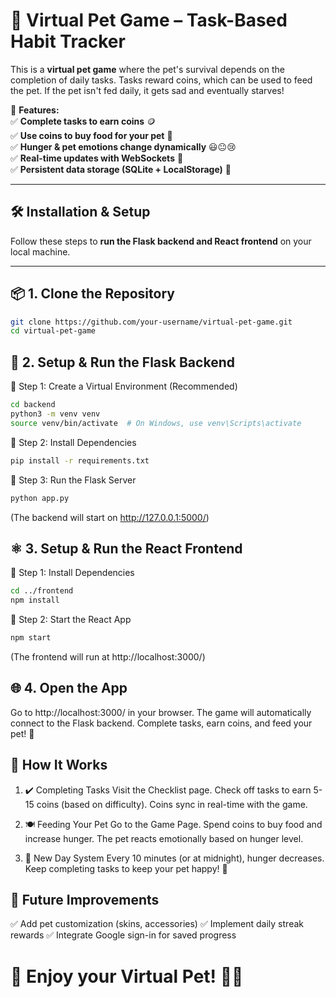 # 🐶 Virtual Pet Game – Task-Based Habit Tracker  

This is a **virtual pet game** where the pet's survival depends on the completion of daily tasks. Tasks reward coins, which can be used to feed the pet. If the pet isn't fed daily, it gets sad and eventually starves!  

🚀 **Features:**  
✅ **Complete tasks to earn coins** 🪙  
✅ **Use coins to buy food for your pet** 🐶  
✅ **Hunger & pet emotions change dynamically** 😃😐😢  
✅ **Real-time updates with WebSockets** 🔄  
✅ **Persistent data storage (SQLite + LocalStorage)** 💾  

---

## 🛠️ Installation & Setup  

Follow these steps to **run the Flask backend and React frontend** on your local machine.

---

## 📦 1. Clone the Repository  
```bash
git clone https://github.com/your-username/virtual-pet-game.git
cd virtual-pet-game
```

## 🐍 2. Setup & Run the Flask Backend
🔹 Step 1: Create a Virtual Environment (Recommended)
```bash
cd backend
python3 -m venv venv
source venv/bin/activate  # On Windows, use venv\Scripts\activate
```

🔹 Step 2: Install Dependencies
```bash
pip install -r requirements.txt
```

🔹 Step 3: Run the Flask Server
```bash
python app.py
```
(The backend will start on http://127.0.0.1:5000/)

## ⚛️ 3. Setup & Run the React Frontend
🔹 Step 1: Install Dependencies
```bash
cd ../frontend
npm install
```

🔹 Step 2: Start the React App
```bash
npm start
```
(The frontend will run at http://localhost:3000/)

## 🌐 4. Open the App
Go to http://localhost:3000/ in your browser.
The game will automatically connect to the Flask backend.
Complete tasks, earn coins, and feed your pet! 🐶

## 🔄 How It Works
1) ✔️ Completing Tasks
Visit the Checklist page.
Check off tasks to earn 5-15 coins (based on difficulty).
Coins sync in real-time with the game.

2) 🍽️ Feeding Your Pet
Go to the Game Page.
Spend coins to buy food and increase hunger.
The pet reacts emotionally based on hunger level.

3) 🌅 New Day System
Every 10 minutes (or at midnight), hunger decreases.
Keep completing tasks to keep your pet happy! 🐾

## 🎯 Future Improvements
✅ Add pet customization (skins, accessories)
✅ Implement daily streak rewards
✅ Integrate Google sign-in for saved progress

# 🎉 Enjoy your Virtual Pet! 🐾💖
